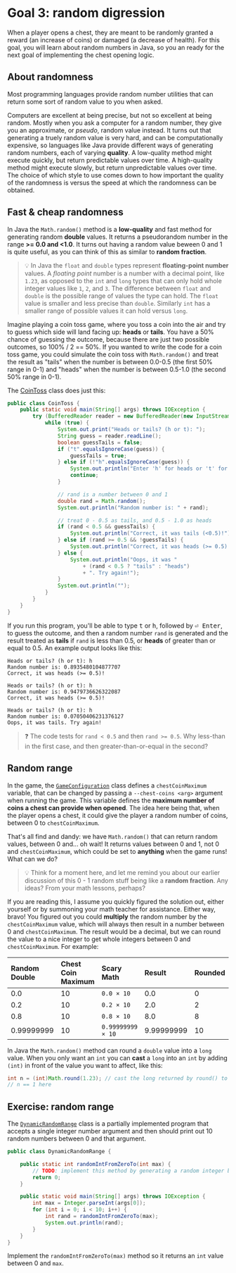 # Goal 3: random digression

When a player opens a chest, they are meant to be randomly granted a reward (an increase of coins)
or damaged (a decrease of health). For this goal, you will learn about random numbers in Java,
so you an ready for the next goal of implementing the chest opening logic.

## About randomness

Most programming languages provide random number utilities that can return some sort of random
value to you when asked.

Computers are excellent at being precise, but not so excellent at being random. Mostly when you ask
a computer for a random number, they give you an approximate, or _pseudo_, random value instead. It
turns out that generating a truely random value is very hard, and can be computationally expensive,
so languages like Java provide different ways of generating random numbers, each of varying
**quality**. A low-quality method might execute quickly, but return predictable values over time. A
high-quality method might execute slowly, but return unpredictable values over time. The choice of
which style to use comes down to how important the quality of the randomness is versus the speed at
which the randomness can be obtained.

## Fast & cheap randomness

In Java the `Math.random()` method is a **low-quality** and fast method for generating random
**double** values. It returns a pseudorandom number in the range **>= 0.0 and  <1.0**. It turns out
having a random value beween 0 and 1 is quite useful, as you can think of this as similar to
**random fraction**.

> :bulb: In Java the `float` and `double` types represent **floating-point number** values. A 
> _floating point_ number is a number with a decimal point, like `1.23`, as opposed to the
> `int` and `long` types that can only hold whole integer values like `1`, `2`, and `3`. The
> difference between `float` and `double` is the possible range of values the type can hold.
> The `float` value is smaller and less precise than `double`. Similarly `int` has a smaller
> range of possible values it can hold versus `long`.

Imagine playing a coin toss game, where you toss a coin into the air and try to guess which side
will land facing up: **heads** or **tails**. You have a 50% chance of guessing the outcome, because
there are just two possible outcomes, so 100% / 2 == 50%. If you wanted to write the code for a coin
toss game, you could simulate the coin toss with `Math.random()` and treat the result as "tails"
when the number is between 0.0-0.5 (the first 50% range in 0-1) and "heads" when the number is
between 0.5-1.0 (the second 50% range in 0-1).

The [CoinToss](./src/test/java/coding101/tq/example/CoinToss.java) class does just this:

```java
public class CoinToss {
    public static void main(String[] args) throws IOException {
        try (BufferedReader reader = new BufferedReader(new InputStreamReader(System.in))) {
            while (true) {
                System.out.print("Heads or tails? (h or t): ");
                String guess = reader.readLine();
                boolean guessTails = false;
                if ("t".equalsIgnoreCase(guess)) {
                    guessTails = true;
                } else if (!"h".equalsIgnoreCase(guess)) {
                    System.out.println("Enter 'h' for heads or 't' for tails.");
                    continue;
                }

                // rand is a number between 0 and 1
                double rand = Math.random();
                System.out.println("Random number is: " + rand);

                // treat 0 - 0.5 as tails, and 0.5 - 1.0 as heads
                if (rand < 0.5 && guessTails) {
                    System.out.println("Correct, it was tails (<0.5)!");
                } else if (rand >= 0.5 && !guessTails) {
                    System.out.println("Correct, it was heads (>= 0.5)!");
                } else {
                    System.out.println("Oops, it was " 
                        + (rand < 0.5 ? "tails" : "heads")
                        + ". Try again!");
                }
                System.out.println("");
            }
        }
    }
}
```

If you run this program, you'll be able to type <kbd>t</kbd> or <kbd>h</kbd>, followed by <kbd>⏎ Enter</kbd>,
to guess the outcome, and then a random number `rand` is generated and the result treated as **tails** if
`rand` is less than 0.5, or **heads** of greater than or equal to 0.5. An example output looks like this:

```
Heads or tails? (h or t): h
Random number is: 0.8935480104877707
Correct, it was heads (>= 0.5)!

Heads or tails? (h or t): h
Random number is: 0.9479736626322087
Correct, it was heads (>= 0.5)!

Heads or tails? (h or t): h
Random number is: 0.07050406231376127
Oops, it was tails. Try again!
```

> :question: The code tests for `rand < 0.5` and then `rand >= 0.5`. Why less-than in the first case,
> and then greater-than-or-equal in the second?

## Random range

In the game, the [`GameConfiguration`](./src/main/java/coding101/tq/GameConfiguration.java) class
defines a `chestCoinMaximum` variable, that can be changed by passing a `--chest-coins <arg>`
argument when running the game. This variable defines the **maximum number of coins a chest can
provide when opened**. The idea here being that, when the player opens a chest, it could give the
player a random number of coins, between 0 to `chestCoinMaximum`.

That's all find and dandy: we have `Math.random()` that can return random values, between 0 and...
oh wait! It returns values between 0 and 1, not 0 and `chestCoinMaximum`, which could be set to
**anything** when the game runs! What can we do?

> :bulb: Think for a moment here, and let me remind you about our earlier discussion of this 0 - 1
> random stuff being like a **random fraction**. Any ideas? From your math lessons, perhaps?

If you are reading this, I assume you quickly figured the solution out, either yourself or by
summoning your math teacher for assistance. Either way, bravo! You figured out you could
**multiply** the random number by the `chestCoinMaximum` value, which will always then result in a
number between 0 and `chestCoinMaximum`. The result would be a decimal, but we can round the value
to a nice integer to get whole integers between 0 and `chestCoinMaximum`. For example:

| Random Double | Chest Coin Maximum | Scary Math | Result | Rounded |
|:--------------|:-------------------|:-----------|:-------|:--------|
| 0.0           | 10                 | `0.0 × 10` | 0.0 | 0 |
| 0.2           | 10                 | `0.2 × 10` | 2.0 | 2 |
| 0.8           | 10                 | `0.8 × 10` | 8.0 | 8 |
| 0.99999999    | 10                 | `0.99999999 × 10` | 9.99999999 | 10 |

In Java the `Math.random()` method can round a `double` value into a `long` value. When you
only want an `int` you can **cast** a `long` into an `int` by adding `(int)` in front of
the value you want to affect, like this:

```java
int n = (int)Math.round(1.23); // cast the long returned by round() to int
// n == 1 here
```

## Exercise: random range

The [`DynamicRandomRange`](./src/test/java/coding101/tq/example/DynamicRandomRange.java) class
is a partially implemented program that accepts a single integer number argument and then
should print out 10 random numbers between 0 and that argument.

```java
public class DynamicRandomRange {

    public static int randomIntFromZeroTo(int max) {
        // TODO: implement this method by generating a random integer between 0 and max
        return 0;
    }

    public static void main(String[] args) throws IOException {
        int max = Integer.parseInt(args[0]);
        for (int i = 0; i < 10; i++) {
            int rand = randomIntFromZeroTo(max);
            System.out.println(rand);
        }
    }
}
```

Implement the `randomIntFromZeroTo(max)` method so it returns an `int` value between
0 and `max`.
